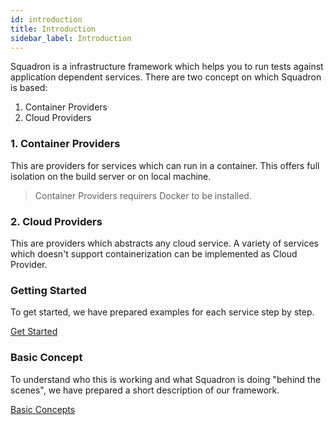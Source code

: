 ```yaml
---
id: introduction
title: Introduction
sidebar_label: Introduction
---
```


Squadron is a infrastructure framework which helps you to run tests against application dependent services. There are two concept on which Squadron is based:
1. Container Providers 
2. Cloud Providers

### 1. Container Providers
This are providers for services which can run in a container. This offers full isolation on the build server or on local machine.

> Container Providers requirers Docker to be installed.

### 2. Cloud Providers
This are providers which abstracts any cloud service. A variety of services which doesn't support containerization can be implemented as Cloud Provider.

### Getting Started

To get started, we have prepared examples for each service step by step.

[Get Started](get-started.md)

### Basic Concept

To understand who this is working and what Squadron is doing "behind the scenes", we have prepared a short description of our framework.

[Basic Concepts](basic-concept.md)
